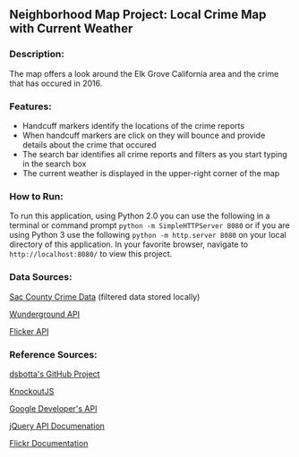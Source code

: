 ## Neighborhood Map Project: Local Crime Map with Current Weather

### Description:
The map offers a look around the Elk Grove California area and the crime that has occured in 2016.

### Features:
* Handcuff markers identify the locations of the crime reports
* When handcuff markers are click on they will bounce and provide details about the crime that occured
* The search bar identifies all crime reports and filters as you start typing in the search box
* The current weather is displayed in the upper-right corner of the map

### How to Run:

To run this application, using Python 2.0 you can use the following in a terminal or command prompt ` python -m SimpleHTTPServer 8080 ` or if you are using Python 3 use the following ` python -m http.server 8080 ` on your local directory of this application.  In your favorite browser, navigate to ` http://localhost:8080/ ` to view this project.


### Data Sources:
[Sac County Crime Data](http://data.saccounty.net/dataviews/230395/sacramento-county-crime-data/) (filtered data stored locally)

[Wunderground API](https://www.wunderground.com/weather/api/)

[Flicker API](https://www.flickr.com/services/api/)

### Reference Sources:
[dsbotta's GitHub Project](https://github.com/dsbotta/Neighborhood-Map)

[KnockoutJS](https://knockoutjs.com)

[Google Developer's API](https://developers.google.com/maps/)

[jQuery API Documenation](https://api.jquery.com/)

[Flickr Documentation](https://www.flickr.com/services/api/)